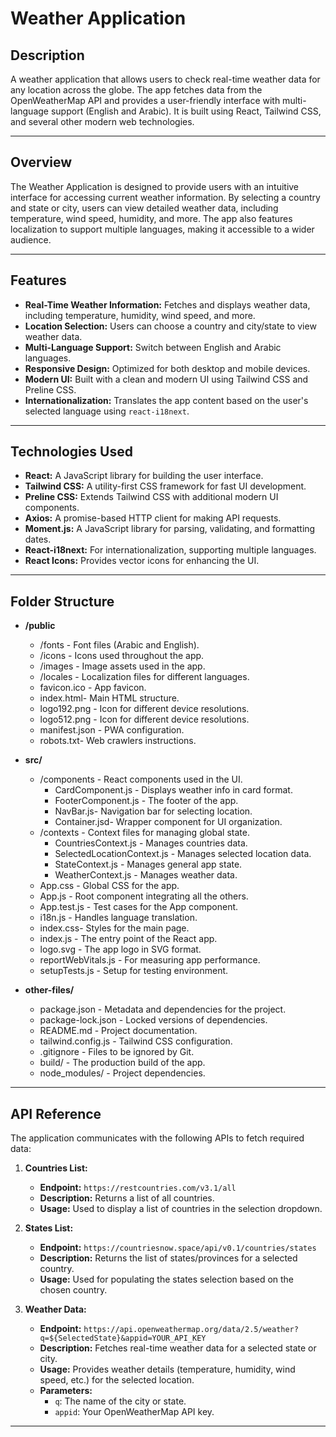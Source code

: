 # Weather Application

## Description
A weather application that allows users to check real-time weather data for any location across the globe. The app fetches data from the OpenWeatherMap API and provides a user-friendly interface with multi-language support (English and Arabic). It is built using React, Tailwind CSS, and several other modern web technologies.

---

## Overview

The Weather Application is designed to provide users with an intuitive interface for accessing current weather information. By selecting a country and state or city, users can view detailed weather data, including temperature, wind speed, humidity, and more. The app also features localization to support multiple languages, making it accessible to a wider audience.

---

## Features

- **Real-Time Weather Information:** Fetches and displays weather data, including temperature, humidity, wind speed, and more.
- **Location Selection:** Users can choose a country and city/state to view weather data.
- **Multi-Language Support:** Switch between English and Arabic languages.
- **Responsive Design:** Optimized for both desktop and mobile devices.
- **Modern UI:** Built with a clean and modern UI using Tailwind CSS and Preline CSS.
- **Internationalization:** Translates the app content based on the user's selected language using `react-i18next`.

---

## Technologies Used

- **React:** A JavaScript library for building the user interface.
- **Tailwind CSS:** A utility-first CSS framework for fast UI development.
- **Preline CSS:** Extends Tailwind CSS with additional modern UI components.
- **Axios:** A promise-based HTTP client for making API requests.
- **Moment.js:** A JavaScript library for parsing, validating, and formatting dates.
- **React-i18next:** For internationalization, supporting multiple languages.
- **React Icons:** Provides vector icons for enhancing the UI.

---

## Folder Structure

- **/public**
    - /fonts - Font files (Arabic and English).
    - /icons - Icons used throughout the app.
    - /images  - Image assets used in the app.
    - /locales  - Localization files for different languages.
    - favicon.ico - App favicon.
    - index.html- Main HTML structure.
    - logo192.png - Icon for different device resolutions.
    - logo512.png - Icon for different device resolutions.
    - manifest.json - PWA configuration.
    - robots.txt- Web crawlers instructions.

- **src/**
    - /components - React components used in the UI.
        - CardComponent.js  - Displays weather info in card format.
        - FooterComponent.js - The footer of the app.
        - NavBar.js- Navigation bar for selecting location.
        - Container.jsd- Wrapper component for UI organization.
    - /contexts - Context files for managing global state.
        - CountriesContext.js - Manages countries data.
        - SelectedLocationContext.js - Manages selected location data.
        - StateContext.js - Manages general app state.
        - WeatherContext.js - Manages weather data.
    - App.css - Global CSS for the app.
    - App.js - Root component integrating all the others.
    - App.test.js - Test cases for the App component.
    - i18n.js  - Handles language translation.
    - index.css- Styles for the main page.
    - index.js - The entry point of the React app.
    - logo.svg - The app logo in SVG format.
    - reportWebVitals.js - For measuring app performance.
    - setupTests.js  - Setup for testing environment.

- **other-files/**
    - package.json  - Metadata and dependencies for the project.
    - package-lock.json - Locked versions of dependencies.
    - README.md - Project documentation.
    - tailwind.config.js - Tailwind CSS configuration.
    - .gitignore - Files to be ignored by Git.
    - build/ - The production build of the app.
    - node_modules/  - Project dependencies.


---

## API Reference

The application communicates with the following APIs to fetch required data:

1. **Countries List:**
   - **Endpoint:** `https://restcountries.com/v3.1/all`
   - **Description:** Returns a list of all countries.
   - **Usage:** Used to display a list of countries in the selection dropdown.

2. **States List:**
   - **Endpoint:** `https://countriesnow.space/api/v0.1/countries/states`
   - **Description:** Returns the list of states/provinces for a selected country.
   - **Usage:** Used for populating the states selection based on the chosen country.

3. **Weather Data:**
   - **Endpoint:** `https://api.openweathermap.org/data/2.5/weather?q=${SelectedState}&appid=YOUR_API_KEY`
   - **Description:** Fetches real-time weather data for a selected state or city.
   - **Usage:** Provides weather details (temperature, humidity, wind speed, etc.) for the selected location.
   - **Parameters:** 
     - `q`: The name of the city or state.
     - `appid`: Your OpenWeatherMap API key.

---

